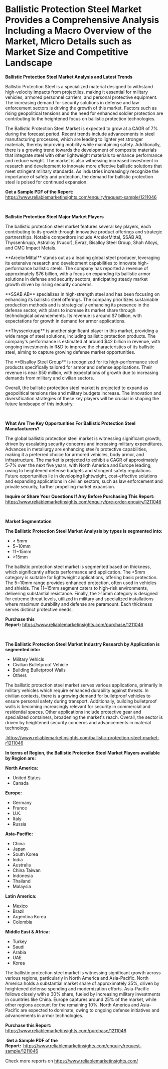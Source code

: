 <p><h1>Ballistic Protection Steel Market Provides a Comprehensive Analysis Including a Macro Overview of the Market, Micro Details such as Market Size and Competitive Landscape</h1></p><p><strong>Ballistic Protection Steel Market Analysis and Latest Trends</strong></p>
<p><p>Ballistic Protection Steel is a specialized material designed to withstand high-velocity impacts from projectiles, making it essential for military vehicles, armored personnel carriers, and personal protective equipment. The increasing demand for security solutions in defense and law enforcement sectors is driving the growth of this market. Factors such as rising geopolitical tensions and the need for enhanced soldier protection are contributing to the heightened focus on ballistic protection technologies.</p><p>The Ballistic Protection Steel Market is expected to grow at a CAGR of 7% during the forecast period. Recent trends include advancements in steel manufacturing processes, which are leading to lighter yet stronger materials, thereby improving mobility while maintaining safety. Additionally, there is a growing trend towards the development of composite materials that integrate steel with other lightweight materials to enhance performance and reduce weight. The market is also witnessing increased investment in research and development to innovate more effective ballistic solutions that meet stringent military standards. As industries increasingly recognize the importance of safety and protection, the demand for ballistic protection steel is poised for continued expansion.</p></p>
<p><strong>Get a Sample PDF of the Report:&nbsp;</strong> <a href="https://www.reliablemarketinsights.com/enquiry/request-sample/1211046?utm_campaign=2179&utm_medium=2&utm_source=Github&utm_content=ia&utm_term=24032025&utm_id=ballistic-protection-steel">https://www.reliablemarketinsights.com/enquiry/request-sample/1211046</a></p>
<p>&nbsp;</p>
<p><strong>Ballistic Protection Steel Major Market Players</strong></p>
<p><p>The ballistic protection steel market features several key players, each contributing to its growth through innovative product offerings and strategic partnerships. Notable competitors include ArcelorMittal, SSAB AB, Thyssenkrupp, Astralloy (Nucor), Evraz, Bisalloy Steel Group, Shah Alloys, and CMC Impact Metals.</p><p>**ArcelorMittal** stands out as a leading global steel producer, leveraging its extensive research and development capabilities to innovate high-performance ballistic steels. The company has reported a revenue of approximately $76 billion, with a focus on expanding its ballistic armor solutions in defense and security sectors, anticipating steady market growth driven by rising security concerns.</p><p>**SSAB AB** specializes in high-strength steel and has been focusing on enhancing its ballistic steel offerings. The company prioritizes sustainable production methods and is strategically enhancing its presence in the defense sector, with plans to increase its market share through technological advancements. Its revenue is around $7 billion, with expectations for growth in demand for armor applications.</p><p>**Thyssenkrupp** is another significant player in this market, providing a wide range of steel solutions, including ballistic protection products. The company's performance is estimated at around $42 billion in revenue, with ongoing investments in R&D to improve the characteristics of its ballistic steel, aiming to capture growing defense market opportunities.</p><p>The **Bisalloy Steel Group** is recognized for its high-performance steel products specifically tailored for armor and defense applications. Their revenue is near $50 million, with expectations of growth due to increasing demands from military and civilian sectors.</p><p>Overall, the ballistic protection steel market is projected to expand as geopolitical tensions rise and military budgets increase. The innovation and diversification strategies of these key players will be crucial in shaping the future landscape of this industry.</p></p>
<p>&nbsp;</p>
<p><strong>What Are The Key Opportunities For Ballistic Protection Steel Manufacturers?</strong></p>
<p><p>The global ballistic protection steel market is witnessing significant growth, driven by escalating security concerns and increasing military expenditures. Advances in metallurgy are enhancing steel's protective capabilities, making it a preferred choice for armored vehicles, body armor, and infrastructure. The market is projected to exhibit a CAGR of approximately 5-7% over the next five years, with North America and Europe leading, owing to heightened defense budgets and stringent safety regulations. Future opportunities lie in developing lightweight, cost-effective solutions and expanding applications in civilian sectors, such as law enforcement and private security, further propelling market expansion.</p></p>
<p><strong>Inquire or Share Your Questions If Any Before Purchasing This Report:</strong> <a href="https://www.reliablemarketinsights.com/enquiry/pre-order-enquiry/1211046?utm_campaign=2179&utm_medium=2&utm_source=Github&utm_content=ia&utm_term=24032025&utm_id=ballistic-protection-steel">https://www.reliablemarketinsights.com/enquiry/pre-order-enquiry/1211046</a></p>
<p>&nbsp;</p>
<p><strong>Market Segmentation</strong></p>
<p><strong>The Ballistic Protection Steel Market Analysis by types is segmented into:</strong></p>
<p><ul><li>< 5mm</li><li>5~10mm</li><li>11~15mm</li><li>>15mm</li></ul></p>
<p><p>The ballistic protection steel market is segmented based on thickness, which significantly affects performance and application. The <5mm category is suitable for lightweight applications, offering basic protection. The 5~10mm range provides enhanced protection, often used in vehicles and shields. The 11~15mm segment caters to high-risk environments, delivering substantial resistance. Finally, the >15mm category is designed for extreme threat levels, utilized in military and specialized installations where maximum durability and defense are paramount. Each thickness serves distinct protective needs.</p></p>
<p><strong>Purchase this Report:&nbsp;</strong><a href="https://www.reliablemarketinsights.com/purchase/1211046?utm_campaign=2179&utm_medium=2&utm_source=Github&utm_content=ia&utm_term=24032025&utm_id=ballistic-protection-steel">https://www.reliablemarketinsights.com/purchase/1211046</a></p>
<p>&nbsp;</p>
<p><strong>The Ballistic Protection Steel Market Industry Research by Application is segmented into:</strong></p>
<p><ul><li>Military Vehicls</li><li>Civilian Bulletproof Vehicle</li><li>Building Bulletproof Walls</li><li>Others</li></ul></p>
<p><p>The ballistic protection steel market serves various applications, primarily in military vehicles which require enhanced durability against threats. In civilian contexts, there is a growing demand for bulletproof vehicles to ensure personal safety during transport. Additionally, building bulletproof walls is becoming increasingly relevant for security in commercial and residential spaces. Other applications include protective gear and specialized containers, broadening the market's reach. Overall, the sector is driven by heightened security concerns and advancements in material technology.</p></p>
<p><a href="https://www.reliablemarketinsights.com/ballistic-protection-steel-market-r1211046?utm_campaign=2179&utm_medium=2&utm_source=Github&utm_content=ia&utm_term=24032025&utm_id=ballistic-protection-steel">&nbsp;https://www.reliablemarketinsights.com/ballistic-protection-steel-market-r1211046</a></p>
<p><strong>In terms of Region, the Ballistic Protection Steel Market Players available by Region are:</strong></p>
<p>
    <p> <strong> North America: </strong>
        <ul>
            <li>United States</li>
            <li>Canada</li>
        </ul>
        </p> 
    <p> <strong> Europe: </strong>
        <ul>
            <li>Germany</li>
            <li>France</li>
            <li>U.K.</li>
            <li>Italy</li>
            <li>Russia</li>
        </ul>
        </p> 
    <p> <strong> Asia-Pacific: </strong>
        <ul>
            <li>China</li>
            <li>Japan</li>
            <li>South Korea</li>
            <li>India</li>
            <li>Australia</li>
            <li>China Taiwan</li>
            <li>Indonesia</li>
            <li>Thailand</li>
            <li>Malaysia</li>
        </ul>
        </p> 
    <p> <strong> Latin America: </strong>
        <ul>
            <li>Mexico</li>
            <li>Brazil</li>
            <li>Argentina Korea</li>
            <li>Colombia</li>
        </ul>
        </p> 
    <p> <strong> Middle East & Africa: </strong>
        <ul>
            <li>Turkey</li>
            <li>Saudi</li>
            <li>Arabia</li>
            <li>UAE</li>
            <li>Korea</li>
        </ul>
    </p>
    </p>
<p><p>The ballistic protection steel market is witnessing significant growth across various regions, particularly in North America and Asia-Pacific. North America holds a substantial market share of approximately 35%, driven by heightened defense spending and modernization efforts. Asia-Pacific follows closely with a 30% share, fueled by increasing military investments in countries like China. Europe captures around 25% of the market, while other regions account for the remaining 10%. North America and Asia-Pacific are expected to dominate, owing to ongoing defense initiatives and advancements in armor technologies.</p></p>
<p><strong>Purchase this Report: </strong><a href="https://www.reliablemarketinsights.com/purchase/1211046?utm_campaign=2179&utm_medium=2&utm_source=Github&utm_content=ia&utm_term=24032025&utm_id=ballistic-protection-steel">https://www.reliablemarketinsights.com/purchase/1211046</a></p>
<p>&nbsp;<strong>Get a Sample PDF of the Report:&nbsp;&nbsp;</strong><a href="https://www.reliablemarketinsights.com/enquiry/request-sample/1211046?utm_campaign=2179&utm_medium=2&utm_source=Github&utm_content=ia&utm_term=24032025&utm_id=ballistic-protection-steel">https://www.reliablemarketinsights.com/enquiry/request-sample/1211046</a></p>
<p><strong></strong></p>
<p>Check more reports on <a href="https://www.reliablemarketinsights.com/?utm_campaign=2179&utm_medium=2&utm_source=Github&utm_content=ia&utm_term=24032025&utm_id=ballistic-protection-steel">https://www.reliablemarketinsights.com/</a></p>